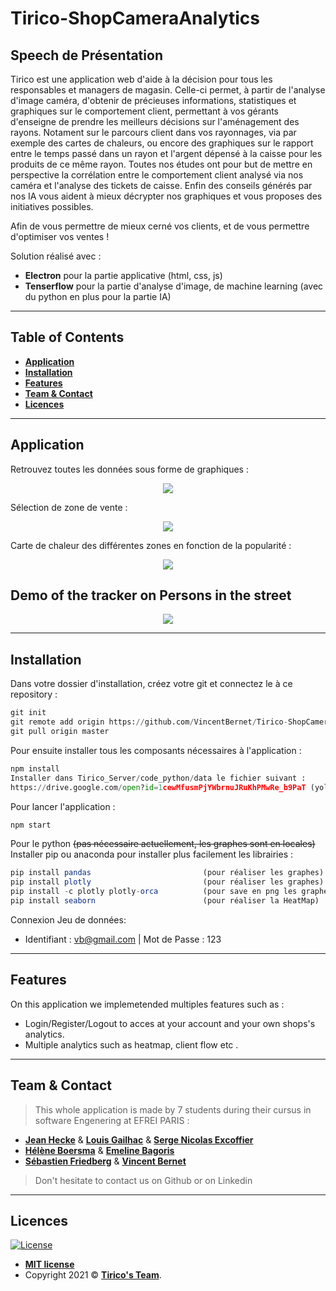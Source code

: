# Tirico-ShopCameraAnalytics

## Speech de Présentation 

Tirico est une application web d'aide à la décision pour tous les responsables et managers de magasin. Celle-ci permet, à partir de l'analyse d'image caméra, d'obtenir de précieuses informations, statistiques et graphiques sur le comportement client, permettant à vos gérants d'enseigne de prendre les meilleurs décisions sur l'aménagement des rayons. Notament sur le parcours client dans vos rayonnages, via par exemple des cartes de chaleurs, ou encore des graphiques sur le rapport entre le temps passé dans un rayon et l'argent dépensé à la caisse pour les produits de ce même rayon. Toutes nos études ont pour but de mettre en perspective la corrélation entre le comportement client analysé via nos caméra et l'analyse des tickets de caisse. Enfin des conseils générés par nos IA vous aident à mieux décrypter nos graphiques et vous proposes des initiatives possibles.

Afin de vous permettre de mieux cerné vos clients, et de vous permettre d'optimiser vos ventes !

Solution réalisé avec :
- **Electron** pour la partie applicative (html, css, js)
- **Tenserflow** pour la partie d'analyse d'image, de machine learning (avec du python en plus pour la partie IA)

---

## Table of Contents 

- **[Application](#application)**
- **[Installation](#installation)**
- **[Features](#features)**
- **[Team & Contact](#team)**
- **[Licences](#Licences)**

---
<a name='application'></a>
## Application

Retrouvez toutes les données sous forme de graphiques :
<p align="center"><img src="Tirico_Client/ressource/demo/dash_commwhite.JPG"\></p>

Sélection de zone de vente : 
<p align="center"><img src="Tirico_Client/ressource/demo/selection_zone.gif"\></p>

Carte de chaleur des différentes zones en fonction de la popularité : 
<p align="center"><img src="Tirico_Client/ressource/demo/heatmap.JPG"\></p>

## Demo of the tracker on Persons in the street
<p align="center"><img src="Tirico_Server/code_python/yolov4-deepsort/data/helpers/demo.gif"\></p>

---
<a name='installation'></a>
## Installation

 Dans votre dossier d'installation, créez votre git et connectez le à ce repository : 
``` python
git init
git remote add origin https://github.com/VincentBernet/Tirico-ShopCameraAnalitics
git pull origin master
```
 
 Pour ensuite installer tous les composants nécessaires à l'application :
``` python
npm install
Installer dans Tirico_Server/code_python/data le fichier suivant : 
https://drive.google.com/open?id=1cewMfusmPjYWbrnuJRuKhPMwRe_b9PaT (yolov4.weights)
```

Pour lancer l'application :
``` javascript
npm start
```
 
Pour le python ~~(pas nécessaire actuellement, les graphes sont en locales)~~  
Installer pip ou anaconda pour installer plus facilement les librairies :

``` javascript
pip install pandas                         (pour réaliser les graphes)
pip install plotly                         (pour réaliser les graphes)
pip install -c plotly plotly-orca          (pour save en png les graphes)
pip install seaborn                        (pour réaliser la HeatMap)
```
Connexion Jeu de données: 
- Identifiant : vb@gmail.com | Mot de Passe : 123

---
<a name='features'></a>
## Features
On this application we implemetended multiples features such as :
 - Login/Register/Logout to acces at your account and your own shops's analytics.
 - Multiple analytics such as heatmap, client flow etc .
 
---
<a name='team'></a>
## Team & Contact

> This whole application is made by 7 students during their cursus in software Engenering at EFREI PARIS : <br> 

 - **[Jean Hecke](https://www.linkedin.com/in/jean-hecke-92060015b/)** & **[Louis Gailhac](https://www.linkedin.com/in/gailhac-louis/)** & **[Serge Nicolas Excoffier](https://www.linkedin.com/in/serge-excoffier/)**
 - **[Hélène Boersma](https://www.linkedin.com/in/h%C3%A9l%C3%A8ne-boersma-a0a16b17b/)** & **[Emeline Bagoris](https://www.linkedin.com/in/emeline-bagoris-116905142/)**
 - **[Sébastien Friedberg](https://www.linkedin.com/in/sebastien-friedberg/)** & **[Vincent Bernet](https://www.linkedin.com/in/vincent-bernet/)**

> Don't hesitate to contact us on Github or on Linkedin

---
<a name='Licences'></a>
## Licences

[![License](http://img.shields.io/:license-mit-blue.svg?style=flat-square)](http://badges.mit-license.org)

- **[MIT license](http://opensource.org/licenses/mit-license.php)**
- Copyright 2021 © **[Tirico's Team](#team)**.
